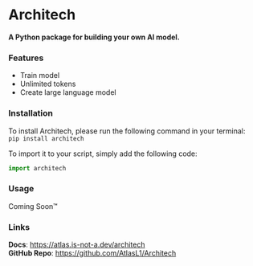 # Architech
**A Python package for building your own AI model.**

### Features
- Train model
- Unlimited tokens
- Create large language model

### Installation
To install Architech, please run the following command in your terminal: <br>
```pip install architech```

To import it to your script, simply add the following code: <br>
```python
import architech
```

### Usage
Coming Soon™

### Links
**Docs**: https://atlas.is-not-a.dev/architech <br>
**GitHub Repo**: https://github.com/AtlasL1/Architech